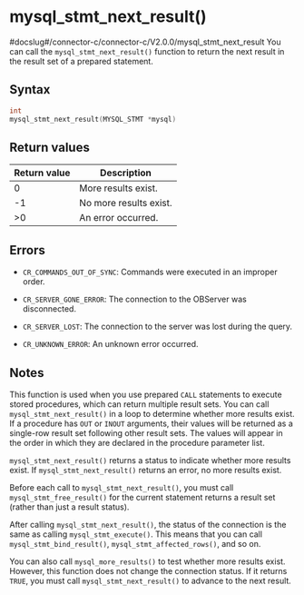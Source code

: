 mysql_stmt_next_result() 
=============================================
#docslug#/connector-c/connector-c/V2.0.0/mysql_stmt_next_result
You can call the `mysql_stmt_next_result()` function to return the next result in the result set of a prepared statement. 

Syntax 
---------------------------

```c
int
mysql_stmt_next_result(MYSQL_STMT *mysql)
```



Return values 
----------------------------------



| Return value |      Description       |
|--------------|------------------------|
| 0            | More results exist.    |
| -1           | No more results exist. |
| \>0          | An error occurred.     |



Errors 
---------------------------

* `CR_COMMANDS_OUT_OF_SYNC`: Commands were executed in an improper order.

  

* `CR_SERVER_GONE_ERROR`: The connection to the OBServer was disconnected.

  

* `CR_SERVER_LOST`: The connection to the server was lost during the query.

  

* `CR_UNKNOWN_ERROR`: An unknown error occurred.

  




Notes 
--------------------------

This function is used when you use prepared `CALL` statements to execute stored procedures, which can return multiple result sets. You can call `mysql_stmt_next_result()` in a loop to determine whether more results exist. If a procedure has `OUT` or `INOUT` arguments, their values will be returned as a single-row result set following other result sets. The values will appear in the order in which they are declared in the procedure parameter list. 

`mysql_stmt_next_result()` returns a status to indicate whether more results exist. If `mysql_stmt_next_result()` returns an error, no more results exist. 

Before each call to `mysql_stmt_next_result()`, you must call `mysql_stmt_free_result()` for the current statement returns a result set (rather than just a result status). 

After calling `mysql_stmt_next_result()`, the status of the connection is the same as calling `mysql_stmt_execute()`. This means that you can call `mysql_stmt_bind_result()`, `mysql_stmt_affected_rows()`, and so on. 

You can also call `mysql_more_results()` to test whether more results exist. However, this function does not change the connection status. If it returns `TRUE`, you must call `mysql_stmt_next_result()` to advance to the next result.
